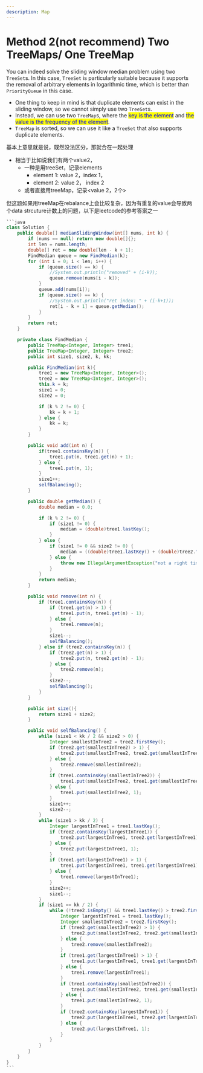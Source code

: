 ```yaml
---
description: Map
---
```


# Method 2(not recommend) Two TreeMaps/ One TreeMap

You can indeed solve the sliding window median problem using two `TreeSet`s. In this case, `TreeSet` is particularly suitable because it supports the removal of arbitrary elements in logarithmic time, which is better than `PriorityQueue` in this case.

* One thing to keep in mind is that duplicate elements can exist in the sliding window, so we cannot simply use two `TreeSet`s.&#x20;
* Instead, we can use two `TreeMap`s, where the <mark style="color:blue;">key is the element</mark> and <mark style="color:blue;">the value is the frequency of the element</mark>.&#x20;
* `TreeMap` is sorted, so we can use it like a `TreeSet` that also supports duplicate elements.

基本上意思就是说，既然没法区分，那就合在一起处理

* 相当于比如说我们有两个value2，
  * 一种是用treeSet，记录elements
    * element 1: value 2，index 1，
    * element 2: value 2， index 2
  * 或者直接用treeMap，记录\<value 2，2个>&#x20;

但这题如果用treeMap在rebalance上会比较复杂，因为有重复的value会导致两个data strcuture计数上的问题，以下是leetcode的参考答案之一



````java
```java
class Solution {
    public double[] medianSlidingWindow(int[] nums, int k) {
        if (nums == null) return new double[]{};
        int len = nums.length;
        double[] ret = new double[len - k + 1];
        FindMedian queue = new FindMedian(k);
        for (int i = 0; i < len; i++) {
            if (queue.size() == k) {
                //System.out.println("removed" + (i-k));
                queue.remove(nums[i - k]);
            }
            queue.add(nums[i]);
            if (queue.size() == k) {
                //System.out.println("ret index: " + (i-k+1));
                ret[i - k + 1] = queue.getMedian();
            }
        }
        return ret;
    }

    private class FindMedian {
        public TreeMap<Integer, Integer> tree1;
        public TreeMap<Integer, Integer> tree2;
        public int size1, size2, k, kk;

        public FindMedian(int k){
            tree1 = new TreeMap<Integer, Integer>();
            tree2 = new TreeMap<Integer, Integer>();
            this.k = k;
            size1 = 0;
            size2 = 0;

            if (k % 2 != 0) {
                kk = k + 1;
            } else {
                kk = k;
            }
        }

        public void add(int n) {
            if(tree1.containsKey(n)) {
                tree1.put(n, tree1.get(n) + 1);
            } else {
                tree1.put(n, 1);
            }
            size1++;
            selfBalancing();
        }

        public double getMedian() {
            double median = 0.0;

            if (k % 2 != 0) {
                if (size1 != 0) {
                    median = (double)tree1.lastKey();
                }
            } else {
                if (size1 != 0 && size2 != 0) {
                    median = ((double)tree1.lastKey() + (double)tree2.firstKey()) / 2;
                } else {
                    throw new IllegalArgumentException("not a right time to use getMedian");
                }
            }
            return median;
        }

        public void remove(int n) {
            if (tree1.containsKey(n)) {
                if (tree1.get(n) > 1) {
                    tree1.put(n, tree1.get(n) - 1);
                } else {
                    tree1.remove(n);
                }
                size1--;
                selfBalancing();
            } else if (tree2.containsKey(n)) {
                if (tree2.get(n) > 1) {
                    tree2.put(n, tree2.get(n) - 1);
                } else {
                    tree2.remove(n);
                }
                size2--;
                selfBalancing();
            }
        }

        public int size(){
            return size1 + size2;
        }

        public void selfBalancing() {
            while (size1 < kk / 2 && size2 > 0) {
                Integer smallestInTree2 = tree2.firstKey();
                if (tree2.get(smallestInTree2) > 1) {
                    tree2.put(smallestInTree2, tree2.get(smallestInTree2) - 1);
                } else {
                    tree2.remove(smallestInTree2);
                }
                if (tree1.containsKey(smallestInTree2)) {
                    tree1.put(smallestInTree2, tree1.get(smallestInTree2) + 1);
                } else {
                    tree1.put(smallestInTree2, 1);
                }
                size1++;
                size2--;
            }
            while (size1 > kk / 2) {
                Integer largestInTree1 = tree1.lastKey();
                if (tree2.containsKey(largestInTree1)) {
                    tree2.put(largestInTree1, tree2.get(largestInTree1) + 1);
                } else {
                    tree2.put(largestInTree1, 1);
                }
                if (tree1.get(largestInTree1) > 1) {
                    tree1.put(largestInTree1, tree1.get(largestInTree1) - 1);
                } else {
                    tree1.remove(largestInTree1);
                }
                size2++;
                size1--;
            }
            if (size1 == kk / 2) {
                while (!tree2.isEmpty() && tree1.lastKey() > tree2.firstKey()) {
                    Integer largestInTree1 = tree1.lastKey();
                    Integer smallestInTree2 = tree2.firstKey();
                    if (tree2.get(smallestInTree2) > 1) {
                        tree2.put(smallestInTree2, tree2.get(smallestInTree2) - 1);
                    } else {
                        tree2.remove(smallestInTree2);
                    }
                    if (tree1.get(largestInTree1) > 1) {
                        tree1.put(largestInTree1, tree1.get(largestInTree1) - 1);
                    } else {
                        tree1.remove(largestInTree1);
                    }
                    if (tree1.containsKey(smallestInTree2)) {
                        tree1.put(smallestInTree2, tree1.get(smallestInTree2) + 1);
                    } else {
                        tree1.put(smallestInTree2, 1);
                    }
                    if (tree2.containsKey(largestInTree1)) {
                        tree2.put(largestInTree1, tree2.get(largestInTree1) + 1);
                    } else {
                        tree2.put(largestInTree1, 1);
                    }
                }
            }
        }
    }
}
```
````

